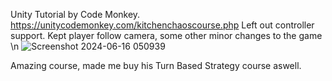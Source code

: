 Unity Tutorial by Code Monkey. 
https://unitycodemonkey.com/kitchenchaoscourse.php
Left out controller support. Kept player follow camera, some other minor changes to the game
\n
![Screenshot 2024-06-16 050939](https://github.com/J8rgen/KitchenChaos/assets/92487999/c8a6a6a4-44d3-4eaa-bb81-60ce417c904e)

Amazing course, made me buy his Turn Based Strategy course aswell.
